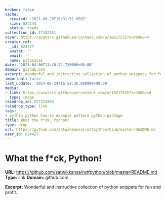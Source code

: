 ```yaml
---
broken: false
cache:
  created: '2021-09-20T19:31:31.058Z'
  size: 524144
  status: ready
collection_id: 17452361
cover: https://avatars.githubusercontent.com/u/10217535?s=400&v=4
creator_ref:
  _id: 624427
  avatar: ''
  email: ''
  name: pitosalas
date: '2021-04-06T13:40:22.730000+00:00'
domain: github.com
excerpt: Wonderful and instructive collection of python snippets for fun and profit.
important: false
last_update: '2024-06-24T16:58:36.898000+00:00'
media:
- link: https://avatars.githubusercontent.com/u/10217535?s=400&v=4
  type: image
raindrop_id: 257324368
raindrop_type: link
tags:
- pythin python how-to example pattern python-package
title: What the f*ck, Python!
type: drop
url: https://github.com/satwikkansal/wtfpython/blob/master/README.md
user_id: 624427
---
```


# What the f*ck, Python!

**URL:** https://github.com/satwikkansal/wtfpython/blob/master/README.md
**Type:** link
**Domain:** github.com

**Excerpt:** Wonderful and instructive collection of python snippets for fun and profit.
